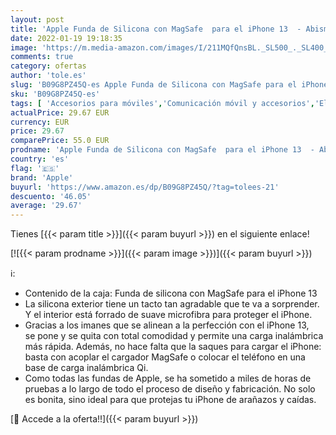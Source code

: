```yaml
---
layout: post
title: 'Apple Funda de Silicona con MagSafe  para el iPhone 13  - Abismo'
date: 2022-01-19 19:18:35
image: 'https://m.media-amazon.com/images/I/211MQfQnsBL._SL500_._SL400_.jpg'
comments: true
category: ofertas
author: 'tole.es'
slug: 'B09G8PZ45Q-es Apple Funda de Silicona con MagSafe para el iPhone 13 -...'
sku: 'B09G8PZ45Q-es'
tags: [ 'Accesorios para móviles','Comunicación móvil y accesorios','Electrónica','Fundas y carcasas para teléfonos móviles','apple','iphone', ]
actualPrice: 29.67 EUR
currency: EUR
price: 29.67
comparePrice: 55.0 EUR
prodname: 'Apple Funda de Silicona con MagSafe  para el iPhone 13  - Abismo'
country: 'es'
flag: '🇪🇸'
brand: 'Apple'
buyurl: 'https://www.amazon.es/dp/B09G8PZ45Q/?tag=tolees-21'
descuento: '46.05'
average: '29.67'
---
```


Tienes [{{< param title >}}]({{< param buyurl >}}) en el siguiente enlace!

[![{{< param prodname >}}]({{< param image >}})]({{< param buyurl >}})

ℹ️:

- Contenido de la caja: Funda de silicona con MagSafe para el iPhone 13
- La silicona exterior tiene un tacto tan agradable que te va a sorprender. Y el interior está forrado de suave microfibra para proteger el iPhone.
- Gracias a los imanes que se alinean a la perfección con el iPhone 13, se pone y se quita con total comodidad y permite una carga inalámbrica más rápida. Además, no hace falta que la saques para cargar el iPhone: basta con acoplar el cargador MagSafe o colocar el teléfono en una base de carga inalámbrica Qi.
- Como todas las fundas de Apple, se ha sometido a miles de horas de pruebas a lo largo de todo el proceso de diseño y fabricación. No solo es bonita, sino ideal para que protejas tu iPhone de arañazos y caídas.

[🛒 Accede a la oferta!!]({{< param buyurl >}})
